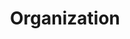 ---
title: Organization
sections:
  - type: hero_section
    title: Our Values
    subtitle: >-
      Join Software for Love as a non-profit. Lorem ipsum dolor sit amet, consectetur adipiscing elit. Erat rhoncus bibendum sed semper turpis a id a at. Dui, nunc at mauris maecenas leo enim. Ante accumsan mattis hac ullamcorper amet eleifend quisque et. Sed bibendum interdum aliquam vel. Adipiscing.
    align: left
    image: images/progressive_app.svg
    image_alt: Hero placeholder image
    image_position: right
    has_background: true
    background:
      background_color: white
  - type: contact_section
    title: Contact Us
    subtitle: Got a question, need help with a problem or just want to leave feedback? Leave us your contact info and we will get back to you.
    has_form: true
    has_message_field: true
    has_organization_field: true
    # has_university_field: true
    # has_technologies_field: true
    image: images/undraw_contact_us_15o2.svg
    image_alt: Hero placeholder image
    image_position: right
    has_background: true
    background:
      background_color: gray
template: advanced
---